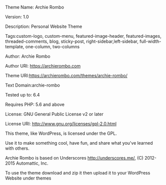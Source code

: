 Theme Name: Archie Rombo

Version: 1.0

Description: Personal Website Theme

Tags:custom-logo, custom-menu, featured-image-header, featured-images, threaded-comments, blog, sticky-post, right-sidebar,left-sidebar, full-width-template, one-column, two-columns

Author: Archie Rombo

Author URI: https://archierombo.com

Theme URI:https://archierombo.com/themes/archie-rombo/

Text Domain:archie-rombo

Tested up to: 6.4

Requires PHP: 5.6 and above

License: GNU General Public License v2 or later

License URI: http://www.gnu.org/licenses/gpl-2.0.html

This theme, like WordPress, is licensed under the GPL.

Use it to make something cool, have fun, and share what you've learned with others.

Archie Rombo is based on Underscores http://underscores.me/, (C) 2012-2015 Automattic, Inc.

To use the theme download and zip it then upload it to your WordPress Website under themes
